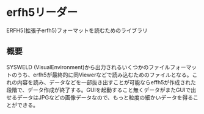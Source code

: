 # erfh5リーダー 
ERFH5(拡張子erfh5)フォーマットを読むためのライブラリ

## 概要
SYSWELD (VisualEnvironment)から出力されるいくつかのファイルフォーマットのうち、erfh5が最終的に同Viewerなどで読み込むためのファイルとなる。これの内容を読み、データなどを一部抜き出すことが可能ならeffh5が作成された段階で、データ作成が終了する。GUIを起動すること無くデータがまたGUIで出せるデータはJPGなどの画像データなので、もっと粒度の細かいデータを得ることができる。
